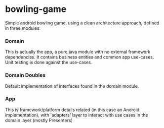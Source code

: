 # bowling-game
Simple android bowling game, using a clean architecture approach, defined in three modules:

### Domain 
This is actually the app, a pure java module with no external framework dependencies.
It contains business entities and common app use-cases.
Unit testing is done against the use-cases.

### Domain Doubles
Default implementation of interfaces found in the domain module. 

### App
This is framework/platform details related (in this case an Android implementation), with 'adapters' layer to
interact with use cases in the domain layer (mostly Presenters)
